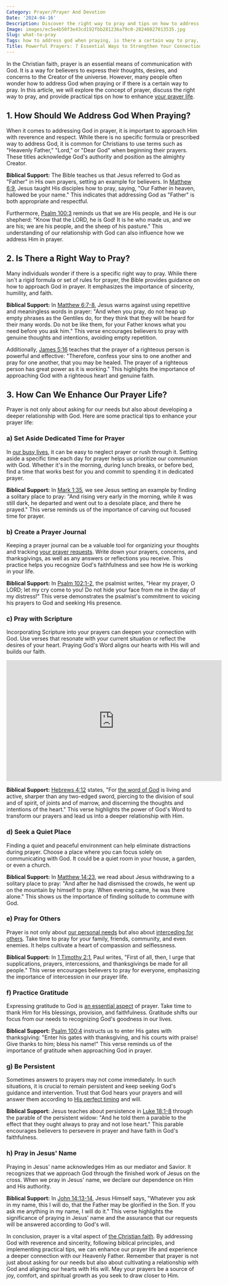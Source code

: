```yaml
---
Category: Prayer/Prayer And Devotion
Date: '2024-04-16'
Description: Discover the right way to pray and tips on how to address God when praying. Explore the correct way to pray and find guidance on what to pray for.
Image: images/ec5e4b50f3e43cd192fbb281236a79c0-20240827013535.jpg
Slug: what-to-pray
Tags: how to address god when praying, is there a certain way to pray, is there a right way to pray, is there a correct way to pray, tips on praying, prayer tips, the right way to pray
Title: Powerful Prayers: 7 Essential Ways to Strengthen Your Connection with God
---
```


In the Christian faith, prayer is an essential means of communication with God. It is a way for believers to express their thoughts, desires, and concerns to the Creator of the universe. However, many people often wonder how to address God when praying or if there is a certain way to pray. In this article, we will explore the concept of prayer, discuss the right way to pray, and provide practical tips on how to enhance [your prayer life](/types-of-prayers).

## 1. How Should We Address God When Praying?

When it comes to addressing God in prayer, it is important to approach Him with reverence and respect. While there is no specific formula or prescribed way to address God, it is common for Christians to use terms such as "Heavenly Father," "Lord," or "Dear God" when beginning their prayers. These titles acknowledge God's authority and position as the almighty Creator.

**Biblical Support:** The Bible teaches us that Jesus referred to God as "Father" in His own prayers, setting an example for believers. In [Matthew 6:9](https://www.bibleref.com/Matthew/6/Matthew-6-9.html), Jesus taught His disciples how to pray, saying, "Our Father in heaven, hallowed be your name." This indicates that addressing God as "Father" is both appropriate and respectful.

Furthermore, [Psalm 100:3](https://www.bibleref.com/Psalm/100/Psalm-100-3.html) reminds us that we are His people, and He is our shepherd: "Know that the LORD, he is God! It is he who made us, and we are his; we are his people, and the sheep of his pasture." This understanding of our relationship with God can also influence how we address Him in prayer.

## 2. Is There a Right Way to Pray? 

Many individuals wonder if there is a specific right way to pray. While there isn't a rigid formula or set of rules for prayer, the Bible provides guidance on how to approach God in prayer. It emphasizes the importance of sincerity, humility, and faith.

**Biblical Support:** In [Matthew 6:7-8](https://www.bibleref.com/Matthew/6/Matthew-6-7.html), Jesus warns against using repetitive and meaningless words in prayer: "And when you pray, do not heap up empty phrases as the Gentiles do, for they think that they will be heard for their many words. Do not be like them, for your Father knows what you need before you ask him." This verse encourages believers to pray with genuine thoughts and intentions, avoiding empty repetition.

Additionally, [James 5:16](https://www.bibleref.com/James/5/James-5-16.html) teaches that the prayer of a righteous person is powerful and effective: "Therefore, confess your sins to one another and pray for one another, that you may be healed. The prayer of a righteous person has great power as it is working." This highlights the importance of approaching God with a righteous heart and genuine faith.

## 3. How Can We Enhance Our Prayer Life?

Prayer is not only about asking for our needs but also about developing a deeper relationship with God. Here are some practical tips to enhance your prayer life:

### a) Set Aside Dedicated Time for Prayer

In [our busy lives](/devotional-resources), it can be easy to neglect prayer or rush through it. Setting aside a specific time each day for prayer helps us prioritize our communion with God. Whether it's in the morning, during lunch breaks, or before bed, find a time that works best for you and commit to spending it in dedicated prayer.

**Biblical Support:** In [Mark 1:35](https://www.bibleref.com/Mark/1/Mark-1-35.html), we see Jesus setting an example by finding a solitary place to pray: "And rising very early in the morning, while it was still dark, he departed and went out to a desolate place, and there he prayed." This verse reminds us of the importance of carving out focused time for prayer.

### b) Create a Prayer Journal

Keeping a prayer journal can be a valuable tool for organizing your thoughts and tracking [your prayer requests](/prayer-request). Write down your prayers, concerns, and thanksgivings, as well as any answers or reflections you receive. This practice helps you recognize God's faithfulness and see how He is working in your life.

**Biblical Support:** In [Psalm 102:1-2](https://www.bibleref.com/Psalm/102/Psalm-102-1.html), the psalmist writes, "Hear my prayer, O LORD; let my cry come to you! Do not hide your face from me in the day of my distress!" This verse demonstrates the psalmist's commitment to voicing his prayers to God and seeking His presence.

### c) Pray with Scripture

Incorporating Scripture into your prayers can deepen your connection with God. Use verses that resonate with your current situation or reflect the desires of your heart. Praying God's Word aligns our hearts with His will and builds our faith.


<iframe width="560" height="315" src="https://www.youtube.com/embed/kU7wtVgXsIs" frameborder="0" allow="autoplay; encrypted-media" allowfullscreen></iframe>


**Biblical Support:** [Hebrews 4:12](https://www.bibleref.com/Hebrews/4/Hebrews-4-12.html) states, "For [the word of God](/top-50-spiritual-weapons-for-warfare-a-biblical-guide-for-christian-warriors) is living and active, sharper than any two-edged sword, piercing to the division of soul and of spirit, of joints and of marrow, and discerning the thoughts and intentions of the heart." This verse highlights the power of God's Word to transform our prayers and lead us into a deeper relationship with Him.

### d) Seek a Quiet Place

Finding a quiet and peaceful environment can help eliminate distractions during prayer. Choose a place where you can focus solely on communicating with God. It could be a quiet room in your house, a garden, or even a church.

**Biblical Support:** In [Matthew 14:23](https://www.bibleref.com/Matthew/14/Matthew-14-23.html), we read about Jesus withdrawing to a solitary place to pray: "And after he had dismissed the crowds, he went up on the mountain by himself to pray. When evening came, he was there alone." This shows us the importance of finding solitude to commune with God.

### e) Pray for Others

Prayer is not only about [our personal needs](/prayer-request-ideas) but also about [interceding for others](/praying-over-people). Take time to pray for your family, friends, community, and even enemies. It helps cultivate a heart of compassion and selflessness.

**Biblical Support:** In [1 Timothy 2:1](https://www.bibleref.com/1-Timothy/2/1-Timothy-2-1.html), Paul writes, "First of all, then, I urge that supplications, prayers, intercessions, and thanksgivings be made for all people." This verse encourages believers to pray for everyone, emphasizing the importance of intercession in our prayer life.

### f) Practice Gratitude

Expressing gratitude to God is [an essential aspect](/praying-over-people) of prayer. Take time to thank Him for His blessings, provision, and faithfulness. Gratitude shifts our focus from our needs to recognizing God's goodness in our lives.

**Biblical Support:** [Psalm 100:4](https://www.bibleref.com/Psalm/100/Psalm-100-4.html) instructs us to enter His gates with thanksgiving: "Enter his gates with thanksgiving, and his courts with praise! Give thanks to him; bless his name!" This verse reminds us of the importance of gratitude when approaching God in prayer.

### g) Be Persistent

Sometimes answers to prayers may not come immediately. In such situations, it is crucial to remain persistent and keep seeking God's guidance and intervention. Trust that God hears your prayers and will answer them according to [His perfect timing](/pray-for-the-weak) and will.

**Biblical Support:** Jesus teaches about persistence in [Luke 18:1-8](https://www.bibleref.com/Luke/18/Luke-18-1.html) through the parable of the persistent widow: "And he told them a parable to the effect that they ought always to pray and not lose heart." This parable encourages believers to persevere in prayer and have faith in God's faithfulness.

### h) Pray in Jesus' Name

Praying in Jesus' name acknowledges Him as our mediator and Savior. It recognizes that we approach God through the finished work of Jesus on the cross. When we pray in Jesus' name, we declare our dependence on Him and His authority.

**Biblical Support:** In [John 14:13-14](https://www.bibleref.com/John/14/John-14-13.html), Jesus Himself says, "Whatever you ask in my name, this I will do, that the Father may be glorified in the Son. If you ask me anything in my name, I will do it." This verse highlights the significance of praying in Jesus' name and the assurance that our requests will be answered according to God's will.

In conclusion, prayer is a vital aspect of [the Christian faith](/attributes-of-the-holy-spirit-understanding-the-power-and-presence-of-the-spirit-in-christianity). By addressing God with reverence and sincerity, following biblical principles, and implementing practical tips, we can enhance our prayer life and experience a deeper connection with our Heavenly Father. Remember that prayer is not just about asking for our needs but also about cultivating a relationship with God and aligning our hearts with His will. May your prayers be a source of joy, comfort, and spiritual growth as you seek to draw closer to Him.